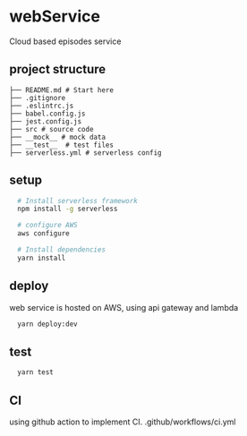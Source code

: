 # webService
Cloud based episodes service

## project structure

    ├── README.md # Start here
    ├── .gitignore
    ├── .eslintrc.js
    ├── babel.config.js
    ├── jest.config.js
    ├── src # source code
    ├── __mock__ # mock data
    ├── __test__  # test files
    ├── serverless.yml # serverless config

## setup
```bash
  # Install serverless framework
  npm install -g serverless

  # configure AWS
  aws configure

  # Install dependencies
  yarn install
```

## deploy
web service is hosted on AWS, using api gateway and lambda
```bash
  yarn deploy:dev
```

## test
```bash
  yarn test
```

## CI
using github action to implement CI.
.github/workflows/ci.yml